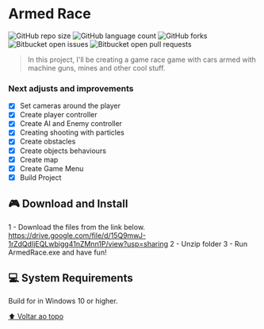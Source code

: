 # Armed Race

<!---Esses são exemplos. Veja https://shields.io para outras pessoas ou para personalizar este conjunto de escudos. Você pode querer incluir dependências, status do projeto e informações de licença aqui--->

![GitHub repo size](https://img.shields.io/github/repo-size/iuricode/README-template?style=for-the-badge)
![GitHub language count](https://img.shields.io/github/languages/count/iuricode/README-template?style=for-the-badge)
![GitHub forks](https://img.shields.io/github/forks/iuricode/README-template?style=for-the-badge)
![Bitbucket open issues](https://img.shields.io/bitbucket/issues/iuricode/README-template?style=for-the-badge)
![Bitbucket open pull requests](https://img.shields.io/bitbucket/pr-raw/iuricode/README-template?style=for-the-badge)

> In this project, I'll be creating a game race game with cars armed with machine guns, mines and other cool stuff.

### Next adjusts and improvements

- [x] Set cameras around the player
- [x] Create player controller
- [x] Create AI and Enemy controller
- [x] Creating shooting with particles
- [x] Create obstacles 
- [x] Create objects behaviours
- [x] Create map
- [x] Create Game Menu
- [x] Build Project

##  🎮 Download and Install
1 - Download the files from the link below.
https://drive.google.com/file/d/15Q9mwJ-1rZdQdIjEQLwbigg41nZMnn1P/view?usp=sharing
2 - Unzip folder
3 - Run ArmedRace.exe and have fun! 

## 💻 System Requirements

Build for in Windows 10 or higher.

[⬆ Voltar ao topo](#Corona)<br>
